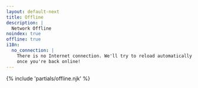 ```yaml
---
layout: default-next
title: Offline
description: |
  Network Offline
noindex: true
offline: true
i18n:
  no_connection: |
    There is no Internet connection. We'll try to reload automatically
    once you're back online!
---
```


{% include 'partials/offline.njk' %}
